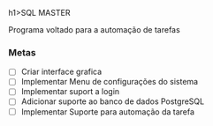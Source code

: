 h1>SQL MASTER</h1>
<p>Programa voltado para a automação de tarefas</p>

### Metas

- [  ] Criar interface grafica <br/>
- [  ] Implementar Menu de configurações do sistema <br/>
- [  ] Implementar suport a login <br/>
- [  ] Adicionar suporte ao banco de dados PostgreSQL <br/>
- [  ] Implementar Suporte para automação da tarefa <br/>
